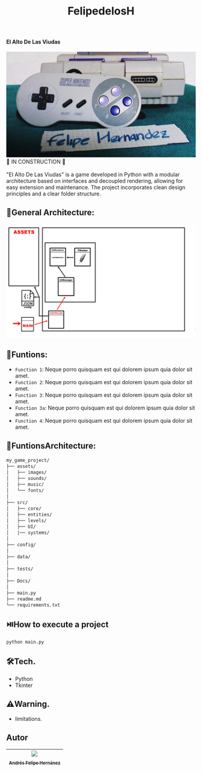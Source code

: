 <h1 align="center"> FelipedelosH </h1>
<br>
<h4>El Alto De Las Viudas</h4>

![Banner](Docs/banner.png)
:construction: IN CONSTRUCTION :construction:
<br><br>
"El Alto De Las Viudas" is a game developed in Python with a modular architecture based on interfaces and decoupled rendering, allowing for easy extension and maintenance. The project incorporates clean design principles and a clear folder structure.

## :hammer:General Architecture:

![General Architecture](Docs/ARCHITECTURE.png)

## :hammer:Funtions:

- `Function 1`: Neque porro quisquam est qui dolorem ipsum quia dolor sit amet.<br>
- `Function 2`: Neque porro quisquam est qui dolorem ipsum quia dolor sit amet.<br>
- `Function 3`: Neque porro quisquam est qui dolorem ipsum quia dolor sit amet.<br>
- `Function 3a`: Neque porro quisquam est qui dolorem ipsum quia dolor sit amet.<br>
- `Function 4`: Neque porro quisquam est qui dolorem ipsum quia dolor sit amet.<br>

## :hammer:FuntionsArchitecture:

```
my_game_project/
├── assets/          
│   ├── images/
│   ├── sounds/
│   ├── music/
│   └── fonts/
│
├── src/                   
│   ├── core/              
│   ├── entities/          
│   ├── levels/            
│   ├── UI/                
│   |── systems/           
│
├── config/         
│
├── data/                 
│
├── tests/                 
│
├── Docs/                  
│
├── main.py 
├── readme.md             
└── requirements.txt      
```

## :play_or_pause_button:How to execute a project

```
python main.py
```

## :hammer_and_wrench:Tech.

- Python
- Tkinter

## :warning:Warning.

- limitations.

## Autor

| [<img src="https://avatars.githubusercontent.com/u/38327255?v=4" width=115><br><sub>Andrés Felipe Hernánez</sub>](https://github.com/felipedelosh)|
| :---: |